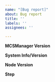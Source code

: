 ```yaml
---
name: "[Bug report]"
about: Bug report
title: ''
labels: ''
assignees: ''

---
```


**MCSManager Version**

**System Info/Version**

**Node Version**

**Step**
